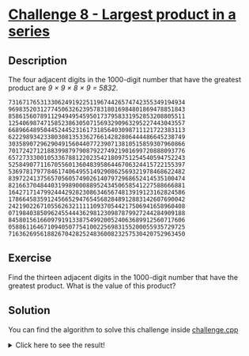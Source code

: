 # [Challenge 8 - Largest product in a series](https://projecteuler.net/problem=8)

## Description

The four adjacent digits in the 1000-digit number that have the greatest product are _9 × 9 × 8 × 9 = 5832_.

```
73167176531330624919225119674426574742355349194934
96983520312774506326239578318016984801869478851843
85861560789112949495459501737958331952853208805511
12540698747158523863050715693290963295227443043557
66896648950445244523161731856403098711121722383113
62229893423380308135336276614282806444486645238749
30358907296290491560440772390713810515859307960866
70172427121883998797908792274921901699720888093776
65727333001053367881220235421809751254540594752243
52584907711670556013604839586446706324415722155397
53697817977846174064955149290862569321978468622482
83972241375657056057490261407972968652414535100474
82166370484403199890008895243450658541227588666881
16427171479924442928230863465674813919123162824586
17866458359124566529476545682848912883142607690042
24219022671055626321111109370544217506941658960408
07198403850962455444362981230987879927244284909188
84580156166097919133875499200524063689912560717606
05886116467109405077541002256983155200055935729725
71636269561882670428252483600823257530420752963450
```

## Exercise

Find the thirteen adjacent digits in the 1000-digit number that have the greatest product. What is the value of this product?

## Solution

You can find the algorithm to solve this challenge inside [challenge.cpp](challenge.cpp)

<details>
  <summary>Click here to see the result!</summary>

  Result is: `23,514,624,000`
</details>
